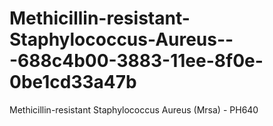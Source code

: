 # Methicillin-resistant-Staphylococcus-Aureus---688c4b00-3883-11ee-8f0e-0be1cd33a47b
Methicillin-resistant Staphylococcus Aureus (Mrsa) - PH640
